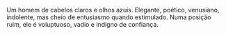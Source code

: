 Um homem de cabelos claros e olhos azuis. Elegante, poético, venusiano,
indolente, mas cheio de entusiasmo quando estimulado. Numa posição ruim, ele é
voluptuoso, vadio e indigno de confiança.

